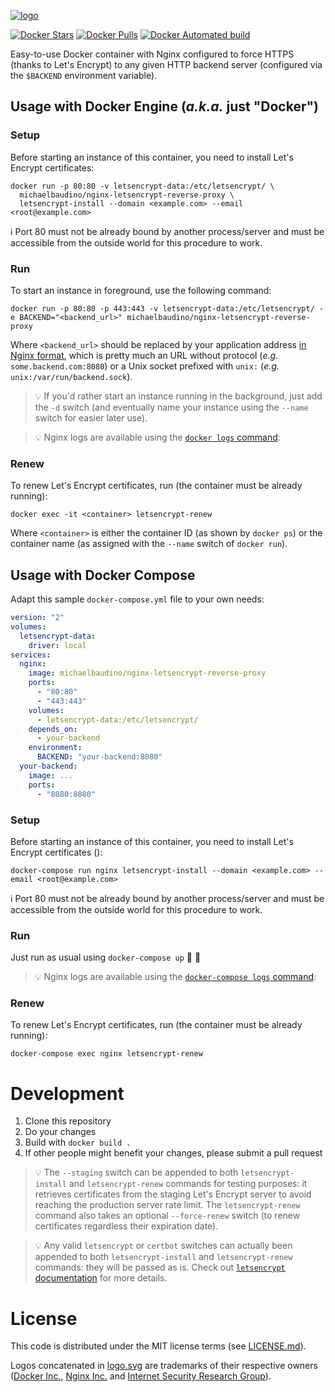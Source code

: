 [![logo](https://rawgit.com/michaelbaudino/nginx-letsencrypt-reverse-proxy/master/logo.svg)](https://github.com/michaelbaudino/nginx-letsencrypt-reverse-proxy)

[![Docker Stars](https://img.shields.io/docker/stars/michaelbaudino/nginx-letsencrypt-reverse-proxy.svg?style=flat-square)](https://hub.docker.com/r/michaelbaudino/nginx-letsencrypt-reverse-proxy/)
[![Docker Pulls](https://img.shields.io/docker/pulls/michaelbaudino/nginx-letsencrypt-reverse-proxy.svg?style=flat-square)](https://hub.docker.com/r/michaelbaudino/nginx-letsencrypt-reverse-proxy/)
[![Docker Automated build](https://img.shields.io/docker/automated/michaelbaudino/nginx-letsencrypt-reverse-proxy.svg?style=flat-square)](https://hub.docker.com/r/michaelbaudino/nginx-letsencrypt-reverse-proxy/)

Easy-to-use Docker container with Nginx configured to force HTTPS (thanks to Let's Encrypt) to any given HTTP backend server (configured via the `$BACKEND` environment variable).

## Usage with Docker Engine (_a.k.a._ just "Docker")

### Setup

Before starting an instance of this container, you need to install Let's Encrypt certificates:
```
docker run -p 80:80 -v letsencrypt-data:/etc/letsencrypt/ \
  michaelbaudino/nginx-letsencrypt-reverse-proxy \
  letsencrypt-install --domain <example.com> --email <root@example.com>
```

:information_source: Port 80 must not be already bound by another process/server and must be accessible from the outside world for this procedure to work.

### Run

To start an instance in foreground, use the following command:
```
docker run -p 80:80 -p 443:443 -v letsencrypt-data:/etc/letsencrypt/ -e BACKEND="<backend_url>" michaelbaudino/nginx-letsencrypt-reverse-proxy
```

Where `<backend_url>` should be replaced by your application address [in Nginx format](https://nginx.org/en/docs/http/ngx_http_upstream_module.html#server), which is pretty much an URL without protocol (_e.g._ `some.backend.com:8080`) or a Unix socket prefixed with `unix:` (_e.g._ `unix:/var/run/backend.sock`).

> :bulb: If you'd rather start an instance running in the background, just add the `-d` switch (and eventually name your instance using the `--name` switch for easier later use).

> :bulb: Nginx logs are available using the [`docker logs` command](https://docs.docker.com/engine/reference/commandline/logs/):

### Renew

To renew Let's Encrypt certificates, run (the container must be already running):
```
docker exec -it <container> letsencrypt-renew
```

Where `<container>` is either the container ID (as shown by `docker ps`) or the container name (as assigned with the `--name` switch of `docker run`).

## Usage with Docker Compose

Adapt this sample `docker-compose.yml` file to your own needs:
```yaml
version: "2"
volumes:
  letsencrypt-data:
    driver: local
services:
  nginx:
    image: michaelbaudino/nginx-letsencrypt-reverse-proxy
    ports:
      - "80:80"
      - "443:443"
    volumes:
      - letsencrypt-data:/etc/letsencrypt/
    depends_on:
      - your-backend
    environment:
      BACKEND: "your-backend:8080"
  your-backend:
    image: ...
    ports:
      - "8080:8080"
```

### Setup

Before starting an instance of this container, you need to install Let's Encrypt certificates ():
```
docker-compose run nginx letsencrypt-install --domain <example.com> --email <root@example.com>
```

:information_source: Port 80 must not be already bound by another process/server and must be accessible from the outside world for this procedure to work.

### Run

Just run as usual using `docker-compose up` :tada: :whale:

> :bulb: Nginx logs are available using the [`docker-compose logs` command](https://docs.docker.com/compose/reference/logs/):

### Renew

To renew Let's Encrypt certificates, run (the container must be already running):
```
docker-compose exec nginx letsencrypt-renew
```

# Development

1. Clone this repository
2. Do your changes
3. Build with `docker build .`
4. If other people might benefit your changes, please submit a pull request

> :bulb: The `--staging` switch can be appended to both `letsencrypt-install` and `letsencrypt-renew` commands for testing purposes: it retrieves certificates from the staging Let's Encrypt server to avoid reaching the production server rate limit. The `letsencrypt-renew` command also takes an optional `--force-renew` switch (to renew certificates regardless their expiration date).

> :bulb: Any valid `letsencrypt` or `certbot` switches can actually been appended to both `letsencrypt-install` and `letsencrypt-renew` commands: they will be passed as is. Check out [`letsencrypt` documentation](https://certbot.eff.org/docs/using.html) for more details.

# License

This code is distributed under the MIT license terms (see [LICENSE.md](https://github.com/michaelbaudino/nginx-letsencrypt-reverse-proxy/blob/master/LICENSE.md)).

Logos concatenated in [logo.svg](https://github.com/michaelbaudino/nginx-letsencrypt-reverse-proxy/blob/master/logo.svg) are trademarks of their respective owners ([Docker Inc.](https://www.docker.com/company), [Nginx Inc.](https://www.nginx.com/company/) and [Internet Security Research Group](https://letsencrypt.org/)).
